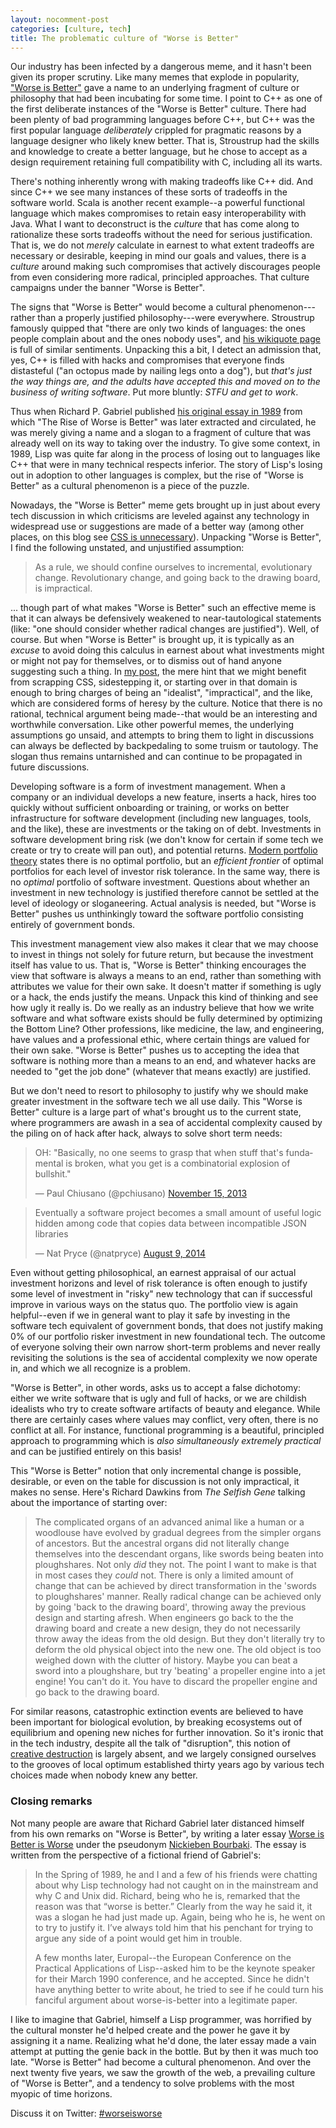 ```yaml
---
layout: nocomment-post
categories: [culture, tech]
title: The problematic culture of "Worse is Better"
---
```


Our industry has been infected by a dangerous meme, and it hasn't been given its proper scrutiny. Like many memes that explode in popularity, ["Worse is Better"](http://en.wikipedia.org/wiki/Worse_is_better) gave a name to an underlying fragment of culture or philosophy that had been incubating for some time. I point to C++ as one of the first deliberate instances of the "Worse is Better" culture. There had been plenty of bad programming languages before C++, but C++ was the first popular language *deliberately* crippled for pragmatic reasons by a language designer who likely knew better. That is, Stroustrup had the skills and knowledge to create a better language, but he chose to accept as a design requirement retaining full compatibility with C, including all its warts.

There's nothing inherently wrong with making tradeoffs like C++ did. And since C++ we see many instances of these sorts of tradeoffs in the software world. Scala is another recent example--a powerful functional language which makes compromises to retain easy interoperability with Java. What I want to deconstruct is the _culture_ that has come along to rationalize these sorts tradeoffs without the need for serious justification. That is, we do not _merely_ calculate in earnest to what extent tradeoffs are necessary or desirable, keeping in mind our goals and values, there is a _culture_ around making such compromises that actively discourages people from even considering more radical, principled approaches. That culture campaigns under the banner "Worse is Better".

The signs that "Worse is Better" would become a cultural phenomenon---rather than a properly justified philosophy---were everywhere. Stroustrup famously quipped that "there are only two kinds of languages: the ones people complain about and the ones nobody uses", and [his wikiquote page](http://en.wikiquote.org/wiki/Bjarne_Stroustrup) is full of similar sentiments. Unpacking this a bit, I detect an admission that, yes, C++ is filled with hacks and compromises that everyone finds distasteful ("an octopus made by nailing legs onto a dog"), but _that's just the way things are, and the adults have accepted this and moved on to the business of writing software_. Put more bluntly: _STFU and get to work_.

Thus when Richard P. Gabriel published [his original essay in 1989](http://en.wikipedia.org/wiki/Worse_is_better) from which "The Rise of Worse is Better" was later extracted and circulated, he was merely giving a name and a slogan to a fragment of culture that was already well on its way to taking over the industry. To give some context, in 1989, Lisp was quite far along in the process of losing out to languages like C++ that were in many technical respects inferior. The story of Lisp's losing out in adoption to other languages is complex, but the rise of "Worse is Better" as a cultural phenomenon is a piece of the puzzle.

Nowadays, the "Worse is Better" meme gets brought up in just about every tech discussion in which criticisms are leveled against any technology in widespread use or suggestions are made of a better way (among other places, on this blog see [CSS is unnecessary][css]). Unpacking "Worse is Better", I find the following unstated, and unjustified assumption:

> As a rule, we should confine ourselves to incremental, evolutionary change. Revolutionary change, and going back to the drawing board, is impractical.

... though part of what makes "Worse is Better" such an effective meme is that it can always be defensively weakened to near-tautological statements (like: "one should consider whether radical changes are justified"). Well, of course. But when "Worse is Better" is brought up, it is typically as an _excuse_ to avoid doing this calculus in earnest about what investments might or might not pay for themselves, or to dismiss out of hand anyone suggesting such a thing. In [my post][css], the mere hint that we might benefit from scrapping CSS, sidestepping it, or starting over in that domain is enough to bring charges of being an "idealist", "impractical", and the like, which are considered forms of heresy by the culture. Notice that there is no rational, technical argument being made--that would be an interesting and worthwhile conversation. Like other powerful memes, the underlying assumptions go unsaid, and attempts to bring them to light in discussions can always be deflected by backpedaling to some truism or tautology. The slogan thus remains untarnished and can continue to be propagated in future discussions.

Developing software is a form of investment management. When a company or an individual develops a new feature, inserts a hack, hires too quickly without sufficient onboarding or training, or works on better infrastructure for software development (including new languages, tools, and the like), these are investments or the taking on of debt. Investments in software development bring risk (we don't know for certain if some tech we create or try to create will pan out), and potential returns. [Modern portfolio theory][mpt] states there is no optimal portfolio, but an _efficient frontier_ of optimal portfolios for each level of investor risk tolerance. In the same way, there is no *optimal* portfolio of software investment. Questions about whether an investment in new technology is justified therefore cannot be settled at the level of ideology or sloganeering. Actual analysis is needed, but "Worse is Better" pushes us unthinkingly toward the software portfolio consisting entirely of government bonds.

This investment management view also makes it clear that we may choose to invest in things not solely for future return, but because the investment itself has value to us. That is, "Worse is Better" thinking encourages the view that software is always a means to an end, rather than something with attributes we value for their own sake. It doesn't matter if something is ugly or a hack, the ends justify the means. Unpack this kind of thinking and see how ugly it really is. Do we really as an industry believe that how we write software and what software exists should be fully determined by optimizing the Bottom Line? Other professions, like medicine, the law, and engineering, have values and a professional ethic, where certain things are valued for their own sake. "Worse is Better" pushes us to accepting the idea that software is nothing more than a means to an end, and whatever hacks are needed to "get the job done" (whatever that means exactly) are justified.

But we don't need to resort to philosophy to justify why we should make greater investment in the software tech we all use daily. This "Worse is Better" culture is a large part of what's brought us to the current state, where programmers are awash in a sea of accidental complexity caused by the piling on of hack after hack, always to solve short term needs:

<blockquote class="twitter-tweet" lang="en"><p>OH: &quot;Basically, no one seems to grasp that when stuff that&#39;s fundamental is broken, what you get is a combinatorial explosion of bullshit.&quot;</p>&mdash; Paul Chiusano (@pchiusano) <a href="https://twitter.com/pchiusano/status/401428683375661056">November 15, 2013</a></blockquote>
<script async src="//platform.twitter.com/widgets.js" charset="utf-8"></script>

<blockquote class="twitter-tweet" lang="en"><p>Eventually a software project becomes a small amount of useful logic hidden among code that copies data between incompatible JSON libraries</p>&mdash; Nat Pryce (@natpryce) <a href="https://twitter.com/natpryce/status/498248257622269952">August 9, 2014</a></blockquote>
<script async src="//platform.twitter.com/widgets.js" charset="utf-8"></script>

Even without getting philosophical, an earnest appraisal of our actual investment horizons and level of risk tolerance is often enough to justify some level of investment in "risky" new technology that can if successful improve in various ways on the status quo. The portfolio view is again helpful--even if we in general want to play it safe by investing in the software tech equivalent of government bonds, that does not justify making 0% of our portfolio risker investment in new foundational tech. The outcome of everyone solving their own narrow short-term problems and never really revisiting the solutions is the sea of accidental complexity we now operate in, and which we all recognize is a problem.

"Worse is Better", in other words, asks us to accept a false dichotomy: either we write software that is ugly and full of hacks, or we are childish idealists who try to create software artifacts of beauty and elegance. While there are certainly cases where values may conflict, very often, there is no conflict at all. For instance, functional programming is a beautiful, principled approach to programming which is _also simultaneously extremely practical_ and can be justified entirely on this basis!

This "Worse is Better" notion that only incremental change is possible, desirable, or even on the table for discussion is not only impractical, it makes no sense. Here's Richard Dawkins from _The Selfish Gene_ talking about the importance of starting over:

> The complicated organs of an advanced animal like a human or a woodlouse have evolved by gradual degrees from the simpler organs of ancestors. But the ancestral organs did not literally change themselves into the descendant organs, like swords being beaten into ploughshares. Not only _did_ they not. The point I want to make is that in most cases they _could_ not. There is only a limited amount of change that can be achieved by direct transformation in the 'swords to ploughshares' manner. Really radical change can be achieved only by going 'back to the drawing board', throwing away the previous design and starting afresh. When engineers go back to the the drawing board and create a new design, they do not necessarily throw away the ideas from the old design. But they don't literally try to deform the old physical object into the new one. The old object is too weighed down with the clutter of history. Maybe you can beat a sword into a ploughshare, but try 'beating' a propeller engine into a jet engine! You can't do it. You have to discard the propeller engine and go back to the drawing board.

For similar reasons, catastrophic extinction events are believed to have been important for biological evolution, by breaking ecosystems out of equilibrium and opening new niches for further innovation. So it's ironic that in the tech industry, despite all the talk of "disruption", this notion of [creative destruction][cd] is largely absent, and we largely consigned ourselves to the grooves of local optimum established thirty years ago by various tech choices made when nobody knew any better.

### Closing remarks

Not many people are aware that Richard Gabriel later distanced himself from his own remarks on "Worse is Better", by writing a later essay [Worse is Better is Worse](http://dreamsongs.com/Files/worse-is-worse.pdf) under the pseudonym [Nickieben Bourbaki](http://en.wikipedia.org/wiki/Worse_is_better#Effects). The essay is written from the perspective of a fictional friend of Gabriel's:

> In the Spring of 1989, he and I and a few of his friends were chatting about why Lisp technology had not caught on in the mainstream and why C and Unix did. Richard, being who he is, remarked that the reason was that “worse is better.” Clearly from the way he said it, it was a slogan he had just made up. Again, being who he is, he went on to try to justify it. I’ve always told him that his penchant for trying to argue any side of a point would get him in trouble.
>
> A few months later, Europal--the European Conference on the Practical Applications of Lisp--asked him to be the keynote speaker for their March 1990 conference, and he accepted. Since he didn't have anything better to write about, he tried to see if he could turn his fanciful argument about worse-is-better into a legitimate paper.

I like to imagine that Gabriel, himself a Lisp programmer, was horrified by the cultural monster he'd helped create and the power he gave it by assigning it a name. Realizing what he'd done, the later essay made a vain attempt at putting the genie back in the bottle. But by then it was much too late. "Worse is Better" had become a cultural phenomenon. And over the next twenty five years, we saw the growth of the web, a prevailing culture of "Worse is Better", and a tendency to solve problems with the most myopic of time horizons.

Discuss it on Twitter: [#worseisworse](https://twitter.com/#worseisworse)

[cd]: http://en.wikipedia.org/wiki/Creative_destruction
[mpt]: http://en.wikipedia.org/wiki/Modern_portfolio_theory
[css]: /2014-07-02/css-is-unnecessary
